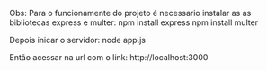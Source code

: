 Obs: Para o funcionamente do projeto é necessario instalar as as bibliotecas express e multer:
npm install express
npm install multer

Depois inicar o servidor:
node app.js

Então acessar na url com o link: http://localhost:3000
